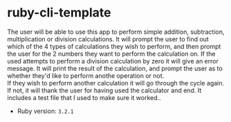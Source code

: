 # ruby-cli-template

The user will be able to use this app to perform simple addition, subtraction, multiplication or division calculations.
It will prompt the user to find out which of the 4 types of calculations they wish to perform, and then prompt the user for the 2 numbers they want to perform the calculation on.
If the used attempts to perform a division calculation by zero it will give an error message.
It will print the result of the calculation, and prompt the user as to whether they'd like to perform anothe operation or not.  
If they wish to perform another calculation it will go through the cycle again.
If not, it will thank the user for having used the calculator and end.
It includes a test file that I used to make sure it worked..


- Ruby version: `3.2.1`
